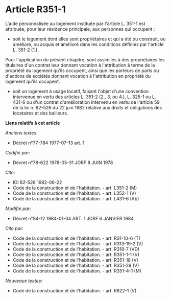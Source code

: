 # Article R351-1

L'aide personnalisée au logement instituée par l'article L. 351-1 est attribuée, pour leur résidence principale, aux
personnes qui occupent :

- soit le logement dont elles sont propriétaires et qui a été ou construit, ou amélioré, ou acquis et amélioré dans les
conditions définies par l'article L. 351-2 (1.).

Pour l'application du présent chapitre, sont assimilés à des propriétaires les titulaires d'un contrat leur donnant vocation
à l'attribution à terme de la propriété du logement qu'ils occupent, ainsi que les porteurs de parts ou d'actions de sociétés
donnant vocation à l'attribution en propriété du logement qu'ils occupent.

- soit un logement à usage locatif, faisant l'objet d'une convention intervenue en vertu des articles L. 351-2 (2., 3. ou
4.), L. 325-1 ou L. 431-6 ou d'un contrat d'amélioration intervenu en vertu de l'article 59 de la loi n. 82-526 du 22 juin
1982 relative aux droits et obligations des locataires et des bailleurs.

**Liens relatifs à cet article**

_Anciens textes_:

  - Décret n°77-784 1977-07-13 art. 1

_Codifié par_:

  - Décret n°78-622 1978-05-31 JORF 8 JUIN 1978

_Cite_:

  - lOI 82-526 1982-06-22
  - Code de la construction et de l'habitation. - art. L351-2 (M)
  - Code de la construction et de l'habitation. - art. L352-1 (V)
  - Code de la construction et de l'habitation. - art. L431-6 (Ab)

_Modifié par_:

  - Décret n°84-12 1984-01-04 ART. 1 JORF 6 JANVIER 1984

_Cité par_:

  - Code de la construction et de l'habitation. - art. R31-10-6 (T)
  - Code de la construction et de l'habitation. - art. R313-19-2 (V)
  - Code de la construction et de l'habitation. - art. R318-7 (VD)
  - Code de la construction et de l'habitation. - art. R351-1-1 (V)
  - Code de la construction et de l'habitation. - art. R351-18 (V)
  - Code de la construction et de l'habitation. - art. R351-29 (V)
  - Code de la construction et de l'habitation. - art. R351-4-1 (M)

_Nouveaux textes_:

  - Code de la construction et de l'habitation. - art. R822-1 (V)
